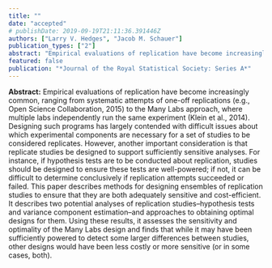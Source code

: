 ```yaml
---
title: ""
date: "accepted"
# publishDate: 2019-09-19T21:11:36.391446Z
authors: ["Larry V. Hedges", "Jacob M. Schauer"]
publication_types: ["2"]
abstract: "Empirical evaluations of replication have become increasingly common, ranging from systematic attempts of one-off replications (e.g., Open Science Collaboration, 2015) to the Many Labs approach, where multiple labs independently run the same experiment (Klein et al., 2014). Designing such programs has largely contended with difficult issues about which experimental components are necessary for a set of studies to be considered replicates. However, another important consideration is that replicate studies be designed to support sufficiently sensitive analyses. For instance, if hypothesis tests are to be conducted about replication, studies should be designed to ensure these tests are well-powered; if not, it can be difficult to determine conclusively if replication attempts succeeded or failed. This paper describes methods for designing ensembles of replication studies to ensure that they are both adequately sensitive and cost-efficient. It describes two potential analyses of replication studies–hypothesis tests and variance component estimation–and approaches to obtaining optimal designs for them. Using these results, it assesses the sensitivity and optimality of the Many Labs design and finds that while it may have been sufficiently powered to detect some larger differences between studies, other designs would have been less costly or more sensitive (or in some cases, both)."
featured: false
publication: "*Journal of the Royal Statistical Society: Series A*"
---
```


__Abstract:__ Empirical evaluations of replication have become increasingly common, ranging from systematic attempts of one-off replications (e.g., Open Science Collaboration, 2015) to the Many Labs approach, where multiple labs independently run the same experiment (Klein et al., 2014). Designing such programs has largely contended with difficult issues about which experimental components are necessary for a set of studies to be considered replicates. However, another important consideration is that replicate studies be designed to support sufficiently sensitive analyses. For instance, if hypothesis tests are to be conducted about replication, studies should be designed to ensure these tests are well-powered; if not, it can be difficult to determine conclusively if replication attempts succeeded or failed. This paper describes methods for designing ensembles of replication studies to ensure that they are both adequately sensitive and cost-efficient. It describes two potential analyses of replication studies–hypothesis tests and variance component estimation–and approaches to obtaining optimal designs for them. Using these results, it assesses the sensitivity and optimality of the Many Labs design and finds that while it may have been sufficiently powered to detect some larger differences between studies, other designs would have been less costly or more sensitive (or in some cases, both).
